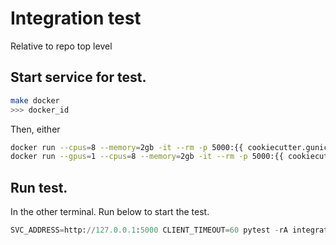 # Integration test

Relative to repo top level

## Start service for test.
```bash
make docker
>>> docker_id
```
Then, either
```bash
docker run --cpus=8 --memory=2gb -it --rm -p 5000:{{ cookiecutter.gunicorn_port }} --name={{ cookiecutter.repo_name}}-e2e <docker_id>
docker run --gpus=1 --cpus=8 --memory=2gb -it --rm -p 5000:{{ cookiecutter.gunicorn_port }} --name={{ cookiecutter.repo_name }}-e2e <docker_id>
```

## Run test.
In the other terminal. Run below to start the test.

```python
SVC_ADDRESS=http://127.0.0.1:5000 CLIENT_TIMEOUT=60 pytest -rA integration_test/
```
